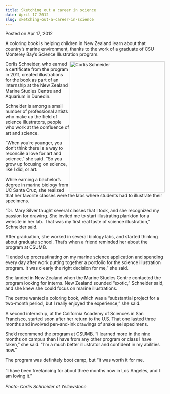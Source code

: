 ```yaml
---
title: Sketching out a career in science
date: April 17 2012
slug: sketching-out-a-career-in-science
---
```





<span class="date">Posted on Apr 17, 2012    </span>
<p>A coloring book is helping children in New Zealand learn about
that country&#x2019;s marine environment, thanks to the work of a graduate
of CSU Monterey Bay&#x2019;s Science Illustration program.</p>
<p><img alt="Corlis Schneider" src="http://news.csumb.edu/sites/default/files/65/attachments/news/images/corlis_small.jpg" style="float:right; width:300px; height:415px">Corlis Schneider,
who earned a certificate from the program in 2011, created
illustrations for the book as part of an internship at the New
Zealand Marine Studies Centre and Aquarium in Dunedin.</img></p>
<p>Schneider is among a small number of professional artists who
make up the field of science illustrators, people who work at the
confluence of art and science.</p>
<p>&#x201C;When you&#x2019;re younger, you don&#x2019;t think there is a way to
reconcile a love for art and science,&#x201D; she said. &#x201C;So you grow up
focusing on science, like I did, or art.</p>
<p>While earning a bachelor&#x2019;s degree in marine biology from UC
Santa Cruz, she realized that her favorite classes were the labs
where students had to illustrate their specimens.</p>
<p>&#x201C;Dr. Mary Silver taught several classes that I took, and she
recognized my passion for drawing. She invited me to start
illustrating plankton for a website in her lab. That was my first
real taste of science illustration,&#x201D; Schneider said.</p>
<p>After graduation, she worked in several biology labs, and
started thinking about graduate school. That&#x2019;s when a friend
reminded her about the program at CSUMB.</p>
<p>&#x201C;I ended up procrastinating on my marine science application and
spending every day after work putting together a portfolio for the
science illustration program. It was clearly the right decision for
me,&#x201D; she said.</p>
<p>She landed in New Zealand when the Marine Studies Centre
contacted the program looking for interns. New Zealand sounded
&#x201C;exotic,&#x201D; Schneider said, and she knew she could focus on marine
illustrations.</p>
<p>The centre wanted a coloring book, which was a &#x201C;substantial
project for a two-month period, but I really enjoyed the
experience,&#x201D; she said.</p>
<p>A second internship, at the California Academy of Sciences in
San Francisco, started soon after her return to the U.S. That one
lasted three months and involved pen-and-ink drawings of snake eel
specimens.</p>
<p>She&#x2019;d recommend the program at CSUMB. &#x201C;I learned more in the
nine months on campus than I have from any other program or class I
have taken,&#x201D; she said. &#x201C;I&#x2019;m a much better illustrator and confident
in my abilities now.&#x201D;</p>
<p>The program was definitely boot camp, but &#x201C;it was worth it for
me.<br>
<br>
&#x201C;I have been freelancing for about three months now in Los Angeles,
and I am loving it.&#x201D;<br>
<br>
<em>Photo: Corlis Schneider at Yellowstone</em></br></br></br></br></p>
<p><br>
&#xA0;</br></p>





